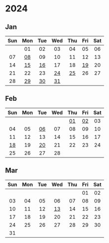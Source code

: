 # 2024

## Jan

|Sun|Mon|Tue|Wed|Thu|Fri|Sat|
|:---:|:---:|:---:|:---:|:---:|:---:|:---:|
| |01|02|03|04|05|06|
|07|[08][2024/01/08]|09|10|11|12|13|
|14|[15][2024/01/15]|[16][2024/01/16]|17|18|[19][2024/01/19]|20|
|21|22|23|[24][2024/01/24]|[25][2024/01/25]|26|27|
|28|[29][2024/01/29]|[30][2024/01/30]|[31][2024/01/31]| | | |



[2024/01/01]: https://draugus.github.io/diary/2024/01/01
[2024/01/02]: https://draugus.github.io/diary/2024/01/02
[2024/01/03]: https://draugus.github.io/diary/2024/01/03
[2024/01/04]: https://draugus.github.io/diary/2024/01/04
[2024/01/05]: https://draugus.github.io/diary/2024/01/05
[2024/01/06]: https://draugus.github.io/diary/2024/01/06
[2024/01/07]: https://draugus.github.io/diary/2024/01/07
[2024/01/08]: https://draugus.github.io/diary/2024/01/08
[2024/01/09]: https://draugus.github.io/diary/2024/01/09
[2024/01/10]: https://draugus.github.io/diary/2024/01/10
[2024/01/11]: https://draugus.github.io/diary/2024/01/11
[2024/01/12]: https://draugus.github.io/diary/2024/01/12
[2024/01/13]: https://draugus.github.io/diary/2024/01/13
[2024/01/14]: https://draugus.github.io/diary/2024/01/14
[2024/01/15]: https://draugus.github.io/diary/2024/01/15
[2024/01/16]: https://draugus.github.io/diary/2024/01/16
[2024/01/17]: https://draugus.github.io/diary/2024/01/17
[2024/01/18]: https://draugus.github.io/diary/2024/01/18
[2024/01/19]: https://draugus.github.io/diary/2024/01/19
[2024/01/20]: https://draugus.github.io/diary/2024/01/20
[2024/01/21]: https://draugus.github.io/diary/2024/01/21
[2024/01/22]: https://draugus.github.io/diary/2024/01/22
[2024/01/23]: https://draugus.github.io/diary/2024/01/23
[2024/01/24]: https://draugus.github.io/diary/2024/01/24
[2024/01/25]: https://draugus.github.io/diary/2024/01/25
[2024/01/26]: https://draugus.github.io/diary/2024/01/26
[2024/01/27]: https://draugus.github.io/diary/2024/01/27
[2024/01/28]: https://draugus.github.io/diary/2024/01/28
[2024/01/29]: https://draugus.github.io/diary/2024/01/29
[2024/01/30]: https://draugus.github.io/diary/2024/01/30
[2024/01/31]: https://draugus.github.io/diary/2024/01/31


## Feb

|Sun|Mon|Tue|Wed|Thu|Fri|Sat|
|:---:|:---:|:---:|:---:|:---:|:---:|:---:|
| | | | |[01][2024/02/01]|[02][2024/02/02]|03|
|04|05|[06][2024/02/06]|07|08|09|10|
|11|12|13|14|15|16|17|
|[18][2024/02/18]|19|[20][2024/02/20]|21|22|23|24|
|25|26|27|28| | | |



[2024/02/01]: https://draugus.github.io/diary/2024/02/01
[2024/02/02]: https://draugus.github.io/diary/2024/02/02
[2024/02/03]: https://draugus.github.io/diary/2024/02/03
[2024/02/04]: https://draugus.github.io/diary/2024/02/04
[2024/02/05]: https://draugus.github.io/diary/2024/02/05
[2024/02/06]: https://draugus.github.io/diary/2024/02/06
[2024/02/07]: https://draugus.github.io/diary/2024/02/07
[2024/02/08]: https://draugus.github.io/diary/2024/02/08
[2024/02/09]: https://draugus.github.io/diary/2024/02/09
[2024/02/10]: https://draugus.github.io/diary/2024/02/10
[2024/02/11]: https://draugus.github.io/diary/2024/02/11
[2024/02/12]: https://draugus.github.io/diary/2024/02/12
[2024/02/13]: https://draugus.github.io/diary/2024/02/13
[2024/02/14]: https://draugus.github.io/diary/2024/02/14
[2024/02/15]: https://draugus.github.io/diary/2024/02/15
[2024/02/16]: https://draugus.github.io/diary/2024/02/16
[2024/02/17]: https://draugus.github.io/diary/2024/02/17
[2024/02/18]: https://draugus.github.io/diary/2024/02/18
[2024/02/19]: https://draugus.github.io/diary/2024/02/19
[2024/02/20]: https://draugus.github.io/diary/2024/02/20
[2024/02/21]: https://draugus.github.io/diary/2024/02/21
[2024/02/22]: https://draugus.github.io/diary/2024/02/22
[2024/02/23]: https://draugus.github.io/diary/2024/02/23
[2024/02/24]: https://draugus.github.io/diary/2024/02/24
[2024/02/25]: https://draugus.github.io/diary/2024/02/25
[2024/02/26]: https://draugus.github.io/diary/2024/02/26
[2024/02/27]: https://draugus.github.io/diary/2024/02/27
[2024/02/28]: https://draugus.github.io/diary/2024/02/28



<style>
.markdown-body table th, .markdown-body table td {
    padding: unset;
    width: 2.5rem;
    height: 2.5rem;
    min-width: 2.5rem;
    min-height: 2.5rem;
    text-align: center;
}
</style>


## Mar

|Sun|Mon|Tue|Wed|Thu|Fri|Sat|
|:---:|:---:|:---:|:---:|:---:|:---:|:---:|
| | | | | |01|02|
|03|04|05|06|07|08|09|
|10|11|12|[13][2024/03/13]|14|15|16|
|17|18|19|20|21|22|23|
|24|25|26|27|28|29|30|
|31| | | | | | |



[2024/03/01]: https://draugus.github.io/diary/2024/03/01
[2024/03/02]: https://draugus.github.io/diary/2024/03/02
[2024/03/03]: https://draugus.github.io/diary/2024/03/03
[2024/03/04]: https://draugus.github.io/diary/2024/03/04
[2024/03/05]: https://draugus.github.io/diary/2024/03/05
[2024/03/06]: https://draugus.github.io/diary/2024/03/06
[2024/03/07]: https://draugus.github.io/diary/2024/03/07
[2024/03/08]: https://draugus.github.io/diary/2024/03/08
[2024/03/09]: https://draugus.github.io/diary/2024/03/09
[2024/03/10]: https://draugus.github.io/diary/2024/03/10
[2024/03/11]: https://draugus.github.io/diary/2024/03/11
[2024/03/12]: https://draugus.github.io/diary/2024/03/12
[2024/03/13]: https://draugus.github.io/diary/2024/03/13
[2024/03/14]: https://draugus.github.io/diary/2024/03/14
[2024/03/15]: https://draugus.github.io/diary/2024/03/15
[2024/03/16]: https://draugus.github.io/diary/2024/03/16
[2024/03/17]: https://draugus.github.io/diary/2024/03/17
[2024/03/18]: https://draugus.github.io/diary/2024/03/18
[2024/03/19]: https://draugus.github.io/diary/2024/03/19
[2024/03/20]: https://draugus.github.io/diary/2024/03/20
[2024/03/21]: https://draugus.github.io/diary/2024/03/21
[2024/03/22]: https://draugus.github.io/diary/2024/03/22
[2024/03/23]: https://draugus.github.io/diary/2024/03/23
[2024/03/24]: https://draugus.github.io/diary/2024/03/24
[2024/03/25]: https://draugus.github.io/diary/2024/03/25
[2024/03/26]: https://draugus.github.io/diary/2024/03/26
[2024/03/27]: https://draugus.github.io/diary/2024/03/27
[2024/03/28]: https://draugus.github.io/diary/2024/03/28
[2024/03/29]: https://draugus.github.io/diary/2024/03/29
[2024/03/30]: https://draugus.github.io/diary/2024/03/30
[2024/03/31]: https://draugus.github.io/diary/2024/03/31
